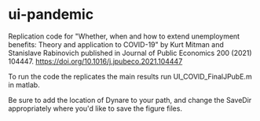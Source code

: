 # ui-pandemic
 Replication code for "Whether, when and how to extend unemployment benefits: Theory and application to COVID-19" by Kurt Mitman and Stanislave Rabinovich published in Journal of Public Economics 200 (2021) 104447. https://doi.org/10.1016/j.jpubeco.2021.104447

To run the code the replicates the main results run UI_COVID_FinalJPubE.m in matlab.

Be sure to add the location of Dynare to your path, and change the SaveDir appropriately where you'd like to save the figure files.
